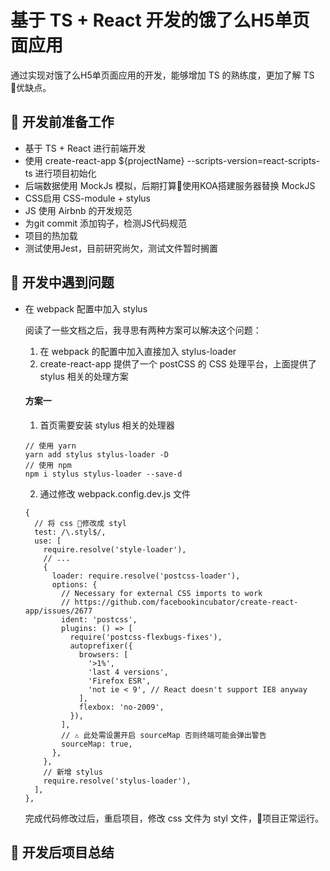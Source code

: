 # 基于 TS + React 开发的饿了么H5单页面应用

通过实现对饿了么H5单页面应用的开发，能够增加 TS 的熟练度，更加了解 TS 优缺点。

## 🤔 开发前准备工作

- 基于 TS + React 进行前端开发
- 使用 create-react-app ${projectName} --scripts-version=react-scripts-ts 进行项目初始化
- 后端数据使用 MockJs 模拟，后期打算使用KOA搭建服务器替换 MockJS
- CSS启用 CSS-module + stylus
- JS 使用 Airbnb 的开发规范
- 为git commit 添加钩子，检测JS代码规范
- 项目的热加载
- 测试使用Jest，目前研究尚欠，测试文件暂时搁置

## 🔨 开发中遇到问题

- 在 webpack 配置中加入 stylus
  
  阅读了一些文档之后，我寻思有两种方案可以解决这个问题：

  1. 在 webpack 的配置中加入直接加入 stylus-loader 
  2. create-react-app 提供了一个 postCSS 的 CSS 处理平台，上面提供了 stylus 相关的处理方案
  
  #### 方案一
  1. 首页需要安装 stylus 相关的处理器
  ```
  // 使用 yarn
  yarn add stylus stylus-loader -D
  // 使用 npm
  npm i stylus stylus-loader --save-d
  ```
  2. 通过修改 webpack.config.dev.js 文件
  ```
  {
    // 将 css 修改成 styl
    test: /\.styl$/,
    use: [
      require.resolve('style-loader'),
      // ...
      {
        loader: require.resolve('postcss-loader'),
        options: {
          // Necessary for external CSS imports to work
          // https://github.com/facebookincubator/create-react-app/issues/2677
          ident: 'postcss',
          plugins: () => [
            require('postcss-flexbugs-fixes'),
            autoprefixer({
              browsers: [
                '>1%',
                'last 4 versions',
                'Firefox ESR',
                'not ie < 9', // React doesn't support IE8 anyway
              ],
              flexbox: 'no-2009',
            }),
          ],
          // ⚠️ 此处需设置开启 sourceMap 否则终端可能会弹出警告
          sourceMap: true,
        },
      },
      // 新增 stylus
      require.resolve('stylus-loader'),
    ],
  },
  ```

  完成代码修改过后，重启项目，修改 css 文件为 styl 文件，🎉项目正常运行。

## 🎉 开发后项目总结
